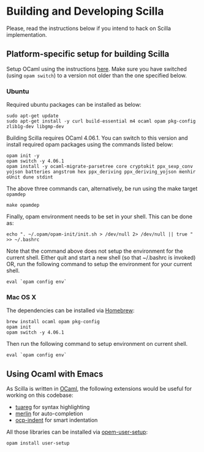 # Building and Developing Scilla

Please, read the instructions below if you intend to hack on Scilla implementation.

## Platform-specific setup for building Scilla

Setup OCaml using the instructions
[here](https://github.com/realworldocaml/book/wiki/Installation-Instructions). Make
sure you have switched (using `opam switch`) to a version not older
than the one specified below.

### Ubuntu

Required ubuntu packages can be installed as below:

```
sudo apt-get update
sudo apt-get install -y curl build-essential m4 ocaml opam pkg-config zlib1g-dev libgmp-dev
```

Building Scilla requires OCaml 4.06.1. You can switch to this version and install required
opam packages using the commands listed below:

```
opam init -y
opam switch -y 4.06.1
opam install -y ocaml-migrate-parsetree core cryptokit ppx_sexp_conv yojson batteries angstrom hex ppx_deriving ppx_deriving_yojson menhir oUnit dune stdint
```

The above three commands can, alternatively, be run using the make target `opamdep`

```
make opamdep
```

Finally, opam environment needs to be set in your shell. This can be done as:

```
echo ". ~/.opam/opam-init/init.sh > /dev/null 2> /dev/null || true " >> ~/.bashrc
```

Note that the command above does not setup the environment for the current shell. Either
quit and start a new shell (so that ~/.bashrc is invoked) OR, run the following command 
to setup the environment for your current shell.

```
eval `opam config env`
```

### Mac OS X

The dependencies can be installed via [Homebrew](https://brew.sh/):

```
brew install ocaml opam pkg-config
opam init
opam switch -y 4.06.1
```
Then run the following command to setup environment on current shell. 
```
eval `opam config env`
```

## Using Ocaml with Emacs

As Scilla is written in [OCaml](https://ocaml.org/), the following extensions would be
useful for working on this codebase:

* [tuareg](https://github.com/ocaml/tuareg) for syntax highlighting
* [merlin](https://github.com/ocaml/merlin/wiki/emacs-from-scratch) for auto-completion
* [ocp-indent](https://github.com/OCamlPro/ocp-indent) for smart indentation

All those libraries can be installed via [opem-user-setup](https://github.com/OCamlPro/opam-user-setup):

```
opam install user-setup
```
